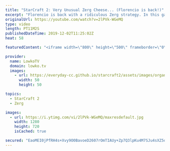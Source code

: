```yaml
---
title: "StarCraft 2: Very Unusual Zerg Cheese... (Florencio is back!)"
excerpt: "Florencio is back with a ridiculous Zerg strategy. In this game of StarCraft 2 he decides to Drone, Spine Crawler, Hatchery and Creep Tumor rush. All at once.  Get more videos & support my work: http://www.patreon.com/lowkotv Previous Florencio cheese: https://youtu.be/khgDUwR7Gvo  If you have an awesome"
originalUrl: https://youtube.com/watch?v=2lPVk-WGeMQ
type: video
length: PT11M2S
publishedDateTime: 2019-12-02T11:25:02Z
heat: 58

featuredContent: "<iframe width=\"800\" height=\"500\" frameborder=\"0\" src=\"https://www.youtube.com/embed/2lPVk-WGeMQ\" allow=\"accelerometer; autoplay; encrypted-media; gyroscope; picture-in-picture\" allowfullscreen></iframe>"

provider:
  name: LowkoTV
  domain: lowko.tv
  images:
    - url: https://everyday-cc.github.io/starcraft2/assets/images/organizations/lowko.tv-50x50.jpg
      width: 50
      height: 50

topics:
  - StarCraft 2
  - Zerg

images:
  - url: https://i.ytimg.com/vi/2lPVk-WGeMQ/maxresdefault.jpg
    width: 1280
    height: 720
    isCached: true

secured: "EaoMEI0jPfRH4s+Xvy9O0BavoeD2607rOmTIAUy+Zp7Q3lpKu4M7SJu4sXZ5ovrig/VlC3Wtm7kQdvyg0yC5zLFbk3d6R2JXLVRrQld2BW4IxakJS184+hPY9JrCMMVTPkuNCIcuxlsFZ1VL/HXi9166YCnJQhzm/q0h1UcCzoQ/48lnKP4F+ZNExilwp687OjhMRMQZaTUHj3flzJkCv927STRQNv6UkB/AKRaDjxeGIPItd495pOqKdkgPwzI4dSRxF2fDiLhGkA9uBTJa70f/VohdP+i+evBL/XJNkksKT0RNBM0gZPxtkFhPE4rbby27Lz7kRlQ3fr+b0QpYU0TTt2X/oBFf82spb3JZwjFGXuUgLcQ65tLtioyt0gwYHxDCRagjTdeP24efNOEnQms7dCnmhWAwRQogD6Nk9mS7RZhvuE6TlT4TZFsmN+lV;SNDpwQ5uXv+EPLNyYSgh8A=="
---
```


